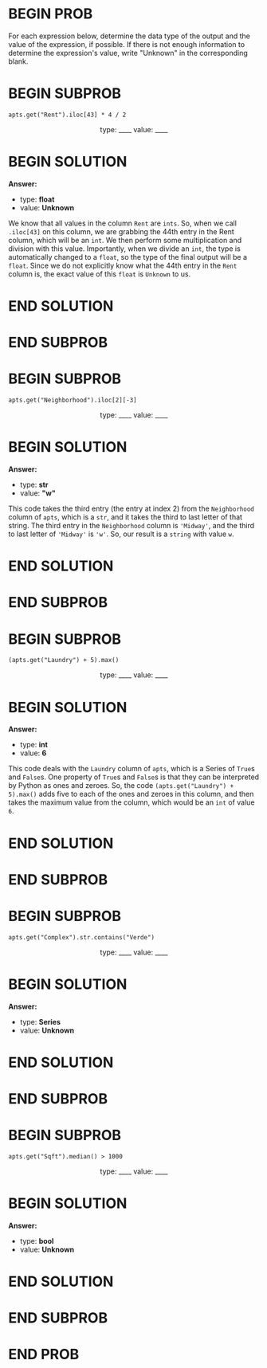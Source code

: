 # BEGIN PROB

For each expression below, determine the data type of the output and the value of the expression, if possible. If there is not enough information to determine the expression's value, write "Unknown" in the corresponding blank.

# BEGIN SUBPROB

`apts.get("Rent").iloc[43] * 4 / 2`

<center>type: ____ value: ____</center>

# BEGIN SOLUTION
**Answer:**

- type: **float**
- value: **Unknown**
  
We know that all values in the column `Rent` are `ints`. So, when we call `.iloc[43]` on this column, we are grabbing the 44th entry in the Rent column, which will be an `int`. We then perform some multiplication and division with this value. Importantly, when we divide an `int`, the type is automatically changed to a `float`, so the type of the final output will be a `float`. Since we do not explicitly know what the 44th entry in the `Rent` column is, the exact value of this `float` is `Unknown` to us.

# END SOLUTION

# END SUBPROB

# BEGIN SUBPROB

`apts.get("Neighborhood").iloc[2][-3]`

<center>type: ____ value: ____</center>


# BEGIN SOLUTION

**Answer:**

- type: **str**
- value: **"w"**

This code takes the third entry (the entry at index 2) from the `Neighborhood` column of `apts`, which is a `str`, and it takes the third to last letter of that string. The third entry in the `Neighborhood` column is `'Midway'`, and the third to last letter of `'Midway'` is `'w'`. So, our result is a `string` with value `w`.

# END SOLUTION

# END SUBPROB

# BEGIN SUBPROB

`(apts.get("Laundry") + 5).max()`

<center>type: ____ value: ____</center>


# BEGIN SOLUTION

**Answer:**

- type: **int**
- value: **6**

This code deals with the `Laundry` column of `apts`, which is a Series of `True`s and `False`s. One property of `True`s and `False`s is that they can be interpreted by Python as ones and zeroes. So, the code `(apts.get("Laundry") + 5).max()` adds five to each of the ones and zeroes in this column, and then takes the maximum value from the column, which would be an `int` of value `6`.

# END SOLUTION

# END SUBPROB

# BEGIN SUBPROB

`apts.get("Complex").str.contains("Verde")`

<center>type: ____ value: ____</center>

# BEGIN SOLUTION

**Answer:**

- type: **Series**
- value: **Unknown**

# END SOLUTION

# END SUBPROB

# BEGIN SUBPROB

`apts.get("Sqft").median() > 1000`

<center>type: ____ value: ____</center>

# BEGIN SOLUTION

**Answer:**

- type: **bool**
- value: **Unknown**

# END SOLUTION

# END SUBPROB

# END PROB